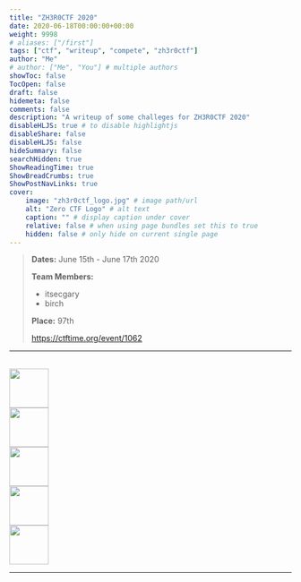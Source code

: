 ```yaml
---
title: "ZH3R0CTF 2020"
date: 2020-06-18T00:00:00+00:00
weight: 9998
# aliases: ["/first"]
tags: ["ctf", "writeup", "compete", "zh3r0ctf"]
author: "Me"
# author: ["Me", "You"] # multiple authors
showToc: false
TocOpen: false
draft: false
hidemeta: false
comments: false
description: "A writeup of some challeges for ZH3R0CTF 2020"
disableHLJS: true # to disable highlightjs
disableShare: false
disableHLJS: false
hideSummary: false
searchHidden: true
ShowReadingTime: true
ShowBreadCrumbs: true
ShowPostNavLinks: true
cover:
    image: "zh3r0ctf_logo.jpg" # image path/url
    alt: "Zero CTF Logo" # alt text
    caption: "" # display caption under cover
    relative: false # when using page bundles set this to true
    hidden: false # only hide on current single page
---
```



> **Dates:** June 15th - June 17th 2020
>
> **Team Members:**
> - itsecgary
> - birch
>
> **Place:** 97th
>
> https://ctftime.org/event/1062

---

<br>
<a href="https://www.itsecgary.com/binexp/zh3r0ctf2020">
    <img src="/img/binexp.png" height="70" class="border">
</a>
<br>
<a href="https://www.itsecgary.com/crypto/zh3r0ctf2020">
    <img src="/img/crypto.png" height="70" class="border">
</a>
<br>
<a href="https://www.itsecgary.com/forensics/zh3r0ctf2020">
    <img src="/img/forensics.png" height="70" class="border">
</a>
<br>
<a href="https://www.itsecgary.com/tryhackme/zh3r0ctf2020">
    <img src="/img/tryhackme.png" height="70" class="border">
</a>
<br>
<a href="https://www.itsecgary.com/webexp/zh3r0ctf2020">
    <img src="/img/web.png" height="70" class="border">
</a>

---

